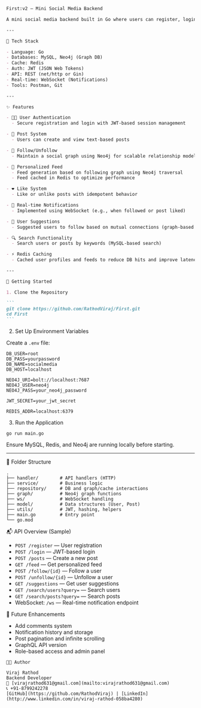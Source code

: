 ````markdown
First:v2 – Mini Social Media Backend

A mini social media backend built in Go where users can register, login, post thoughts, follow others, and view a personalized feed. It uses Neo4j to manage relationships and feed generation, Redis for caching, JWT for authentication, and WebSocket for real-time notifications.

---

🔧 Tech Stack

- Language: Go
- Databases: MySQL, Neo4j (Graph DB)
- Cache: Redis
- Auth: JWT (JSON Web Tokens)
- API: REST (net/http or Gin)
- Real-time: WebSocket (Notifications)
- Tools: Postman, Git

---

✨ Features

- 🧑‍💻 User Authentication
  - Secure registration and login with JWT-based session management

- 📝 Post System
  - Users can create and view text-based posts

- 👥 Follow/Unfollow
  - Maintain a social graph using Neo4j for scalable relationship modeling

- 📰 Personalized Feed
  - Feed generation based on following graph using Neo4j traversal
  - Feed cached in Redis to optimize performance

- ❤️ Like System
  - Like or unlike posts with idempotent behavior

- 🔔 Real-time Notifications
  - Implemented using WebSocket (e.g., when followed or post liked)

- 🧠 User Suggestions
  - Suggested users to follow based on mutual connections (graph-based logic)

- 🔍 Search Functionality
  - Search users or posts by keywords (MySQL-based search)

- ⚡ Redis Caching
  - Cached user profiles and feeds to reduce DB hits and improve latency

---

🚀 Getting Started

1. Clone the Repository

```
git clone https://github.com/RathodViraj/First.git
cd First
```
````

2. Set Up Environment Variables

Create a `.env` file:

```env
DB_USER=root
DB_PASS=yourpassword
DB_NAME=socialmedia
DB_HOST=localhost

NEO4J_URI=bolt://localhost:7687
NEO4J_USER=neo4j
NEO4J_PASS=your_neo4j_password

JWT_SECRET=your_jwt_secret

REDIS_ADDR=localhost:6379
```

3. Run the Application
```
go run main.go
```

Ensure MySQL, Redis, and Neo4j are running locally before starting.

---

📁 Folder Structure

```
.
├── handler/        # API handlers (HTTP)
├── service/        # Business logic
├── repository/     # DB and graph/cache interactions
├── graph/          # Neo4j graph functions
├── ws/             # WebSocket handling
├── model/          # Data structures (User, Post)
├── utils/          # JWT, hashing, helpers
├── main.go         # Entry point
└── go.mod
```



📬 API Overview (Sample)

* `POST /register` — User registration
* `POST /login` — JWT-based login
* `POST /posts` — Create a new post
* `GET /feed` — Get personalized feed
* `POST /follow/{id}` — Follow a user
* `POST /unfollow/{id}` — Unfollow a user
* `GET /suggestions` — Get user suggestions
* `GET /search/users?query=` — Search users
* `GET /search/posts?query=` — Search posts
* WebSocket: `/ws` — Real-time notification endpoint



🔄 Future Enhancements

* Add comments system
* Notification history and storage
* Post pagination and infinite scrolling
* GraphQL API version
* Role-based access and admin panel

```
👨‍💻 Author

Viraj Rathod
Backend Developer
📧 [virajrathod631@gmail.com](mailto:virajrathod631@gmail.com)
📞 +91-8799242278
[GitHub](https://github.com/RathodViraj) | [LinkedIn](http://www.linkedin.com/in/viraj-rathod-058ba4280)
```


